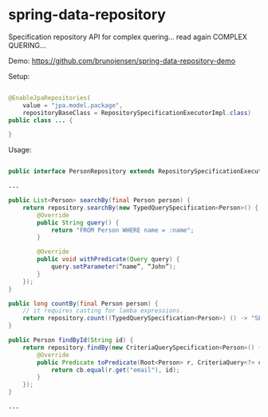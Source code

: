 # spring-data-repository

Specification repository API for complex quering... read again COMPLEX QUERING...

Demo:
https://github.com/brunojensen/spring-data-repository-demo

Setup:

```java

@EnableJpaRepositories(
    value = "jpa.model.package",
    repositoryBaseClass = RepositorySpecificationExecutorImpl.class)
public class ... {

}

```

Usage:

```java

public interface PersonRepository extends RepositorySpecificationExecutor<Person, String> { }

```

```java
...

public List<Person> searchBy(final Person person) {
    return repository.searchBy(new TypedQuerySpecification<Person>() {
        @Override
        public String query() {
            return "FROM Person WHERE name = :name";
        }

        @Override
        public void withPredicate(Query query) {
            query.setParameter(“name”, “John”);
        }
    });
}

public long countBy(final Person person) {
    // it requires casting for lamba expressions.
    return repository.count((TypedQuerySpecification<Person>) () -> "SELECT count(*) FROM Person");
}

public Person findById(String id) {
    return repository.findBy(new CriteriaQuerySpecification<Person>() {
        @Override
        public Predicate toPredicate(Root<Person> r, CriteriaQuery<?> cq, CriteriaBuilder cb) {
            return cb.equal(r.get("email"), id);
        }
    });
}

...

```
